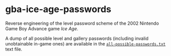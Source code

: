 # gba-ice-age-passwords

Reverse engineering of the level password scheme of the 2002 Nintendo Game Boy Advance game *Ice Age*.

A dump of all possible level and gallery passwords (including invalid unobtainable in-game ones) are available in the [`all-possible-passwords.txt`](all-possible-passwords.txt) text file.

